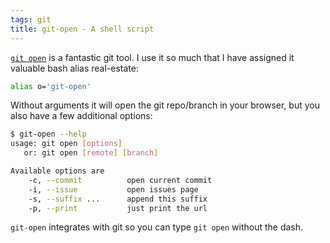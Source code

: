 ```yaml
---
tags: git
title: git-open - A shell script
---
```


[`git open`](https://github.com/paulirish/git-open/) is a fantastic git tool. I use it so much that I have assigned it valuable bash alias real-estate:

```sh
alias o='git-open'
```

Without arguments it will open the git repo/branch in your browser, but you also have a few additional options:

```sh
$ git-open --help
usage: git open [options]
   or: git open [remote] [branch]

Available options are
    -c, --commit          open current commit
    -i, --issue           open issues page
    -s, --suffix ...      append this suffix
    -p, --print           just print the url
```

`git-open` integrates with git so you can type `git open` without the dash.
